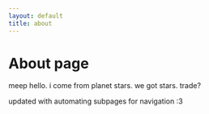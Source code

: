 ```yaml
---
layout: default
title: about
---
```

# About page

meep hello. i come from planet stars. we got stars. trade?

updated with automating subpages for navigation :3